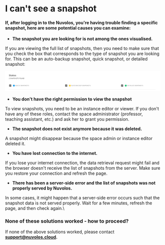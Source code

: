 # I can't see a snapshot

#### If, after logging in to the Nuvolos, you're having trouble finding a specific snapshot, here are some potential causes you can examine:

* **The snapshot you are looking for is not among the ones visualised.**

If you are viewing the full list of snapshots, then you need to make sure that you check the box that corresponds to the type of snapshot you are looking for. This can be an auto-backup snapshot, quick snapshot, or detailed snapshot:

![](<../../../.gitbook/assets/Screen Shot 2020-06-11 at 10.35.49 AM.png>)

* **You don't have the right permission to view the snapshot**

To view snapshots, you need to be an instance editor or viewer. If you don't have any of these roles, contact the space administrator (professor, teaching assistant, etc.) and ask her to grant you permission.

* **The snapshot does not exist anymore because it was deleted.**

A snapshot might disappear because the space admin or instance editor deleted it.

* **You have lost connection to the internet.**

If you lose your internet connection, the data retrieval request might fail and the browser doesn't receive the list of snapshots from the server. Make sure you restore your connection and refresh the page.

* **There has been a server-side error and the list of snapshots was not properly served by Nuvolos.**

In some cases, it might happen that a server-side error occurs such that the snapshot data is not served properly. Wait for a few minutes, refresh the page, and then check again.\


### None of these solutions worked - how to proceed?

If none of the above solutions worked, please contact [**support@nuvolos.cloud**](mailto:support@nuvolos.cloud)**.**
